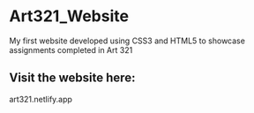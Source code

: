 # Art321_Website
My first website developed using CSS3 and HTML5 to showcase assignments completed in Art 321

## Visit the website here:
art321.netlify.app
